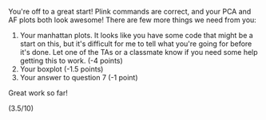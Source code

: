 You're off to a great start! Plink commands are correct, and your PCA and AF plots both look awesome! There are few more things we need from you:

1. Your manhattan plots. It looks like you have some code that might be a start on this, but it's difficult for me to tell what you're going for before it's done. Let one of the TAs or a classmate know if you need some help getting this to work. (-4 points)
2.  Your boxplot (-1.5 points)
3. Your answer to question 7 (-1 point)

Great work so far!

(3.5/10)

